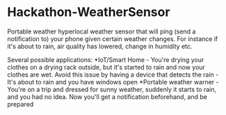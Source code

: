 # Hackathon-WeatherSensor
Portable weather hyperlocal weather sensor that will ping (send a notification to) your phone given certain weather changes.
For instance if it's about to rain, air quality has lowered, change in humidity etc.

Several possible applications:
*IoT/Smart Home - You're drying your clothes on a drying rack outside, but it's started to rain and now your clothes are wet. Avoid this issue by having a device that detects the rain
                - It's about to rain and you have windows open
*Portable weather warner - You're on a trip and dressed for sunny weather, suddenly it starts to rain, and you had no idea. Now you'll get a notification beforehand, and be prepared
